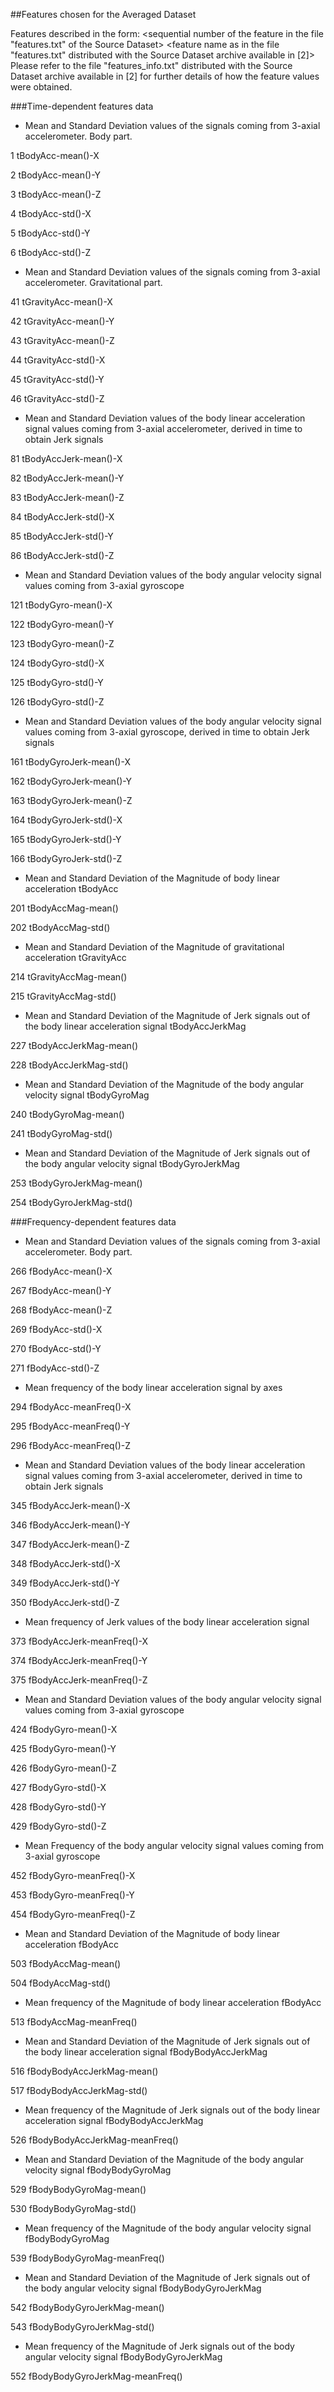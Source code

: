 ##Features chosen for the Averaged Dataset

Features described in the form: 
<sequential number of the feature in the file "features.txt" of the Source Dataset> <feature name as in the file "features.txt" distributed with the Source Dataset archive available in [2]>
Please refer to the file "features_info.txt" distributed with the Source Dataset archive available in [2] for further details of how the feature values were obtained.

###Time-dependent features data

* Mean and Standard Deviation values of the signals coming from 3-axial accelerometer. Body part. 

1 tBodyAcc-mean()-X

2 tBodyAcc-mean()-Y

3 tBodyAcc-mean()-Z

4 tBodyAcc-std()-X

5 tBodyAcc-std()-Y

6 tBodyAcc-std()-Z

* Mean and Standard Deviation values of the signals coming from 3-axial accelerometer. Gravitational part.

41 tGravityAcc-mean()-X

42 tGravityAcc-mean()-Y

43 tGravityAcc-mean()-Z

44 tGravityAcc-std()-X

45 tGravityAcc-std()-Y

46 tGravityAcc-std()-Z

* Mean and Standard Deviation values of the body linear acceleration signal values coming from 3-axial accelerometer, derived in time to obtain Jerk signals

81 tBodyAccJerk-mean()-X

82 tBodyAccJerk-mean()-Y

83 tBodyAccJerk-mean()-Z

84 tBodyAccJerk-std()-X

85 tBodyAccJerk-std()-Y

86 tBodyAccJerk-std()-Z

* Mean and Standard Deviation values of the body angular velocity signal values coming from 3-axial gyroscope

121 tBodyGyro-mean()-X

122 tBodyGyro-mean()-Y

123 tBodyGyro-mean()-Z

124 tBodyGyro-std()-X

125 tBodyGyro-std()-Y

126 tBodyGyro-std()-Z

* Mean and Standard Deviation values of the body angular velocity signal values coming from 3-axial gyroscope, derived in time to obtain Jerk signals

161 tBodyGyroJerk-mean()-X

162 tBodyGyroJerk-mean()-Y

163 tBodyGyroJerk-mean()-Z

164 tBodyGyroJerk-std()-X

165 tBodyGyroJerk-std()-Y

166 tBodyGyroJerk-std()-Z

* Mean and Standard Deviation of the Magnitude of body linear acceleration tBodyAcc

201 tBodyAccMag-mean()

202 tBodyAccMag-std()

* Mean and Standard Deviation of the Magnitude of gravitational acceleration tGravityAcc

214 tGravityAccMag-mean()

215 tGravityAccMag-std()

* Mean and Standard Deviation of the Magnitude of Jerk signals out of the body linear acceleration signal tBodyAccJerkMag

227 tBodyAccJerkMag-mean()

228 tBodyAccJerkMag-std()

* Mean and Standard Deviation of the Magnitude of the body angular velocity signal tBodyGyroMag

240 tBodyGyroMag-mean()

241 tBodyGyroMag-std()

* Mean and Standard Deviation of the Magnitude of Jerk signals out of the body angular velocity signal tBodyGyroJerkMag

253 tBodyGyroJerkMag-mean()

254 tBodyGyroJerkMag-std()

###Frequency-dependent features data
* Mean and Standard Deviation values of the signals coming from 3-axial accelerometer. Body part.

266 fBodyAcc-mean()-X

267 fBodyAcc-mean()-Y

268 fBodyAcc-mean()-Z

269 fBodyAcc-std()-X

270 fBodyAcc-std()-Y

271 fBodyAcc-std()-Z

* Mean frequency of the body linear acceleration signal by axes 

294 fBodyAcc-meanFreq()-X

295 fBodyAcc-meanFreq()-Y

296 fBodyAcc-meanFreq()-Z

* Mean and Standard Deviation values of the body linear acceleration signal values coming from 3-axial accelerometer, derived in time to obtain Jerk signals

345 fBodyAccJerk-mean()-X

346 fBodyAccJerk-mean()-Y

347 fBodyAccJerk-mean()-Z

348 fBodyAccJerk-std()-X

349 fBodyAccJerk-std()-Y

350 fBodyAccJerk-std()-Z

* Mean frequency of Jerk values of the body linear acceleration signal  

373 fBodyAccJerk-meanFreq()-X

374 fBodyAccJerk-meanFreq()-Y

375 fBodyAccJerk-meanFreq()-Z

* Mean and Standard Deviation values of the body angular velocity signal values coming from 3-axial gyroscope

424 fBodyGyro-mean()-X

425 fBodyGyro-mean()-Y

426 fBodyGyro-mean()-Z

427 fBodyGyro-std()-X

428 fBodyGyro-std()-Y

429 fBodyGyro-std()-Z

* Mean Frequency of the body angular velocity signal values coming from 3-axial gyroscope

452 fBodyGyro-meanFreq()-X

453 fBodyGyro-meanFreq()-Y

454 fBodyGyro-meanFreq()-Z

* Mean and Standard Deviation of the Magnitude of body linear acceleration fBodyAcc

503 fBodyAccMag-mean()

504 fBodyAccMag-std()

* Mean frequency of the Magnitude of body linear acceleration fBodyAcc

513 fBodyAccMag-meanFreq()

* Mean and Standard Deviation of the Magnitude of Jerk signals out of the body linear acceleration signal fBodyBodyAccJerkMag

516 fBodyBodyAccJerkMag-mean()

517 fBodyBodyAccJerkMag-std()

* Mean frequency of the Magnitude of Jerk signals out of the body linear acceleration signal fBodyBodyAccJerkMag

526 fBodyBodyAccJerkMag-meanFreq()

* Mean and Standard Deviation of the Magnitude of the body angular velocity signal fBodyBodyGyroMag

529 fBodyBodyGyroMag-mean()

530 fBodyBodyGyroMag-std()

* Mean frequency of the Magnitude of the body angular velocity signal fBodyBodyGyroMag

539 fBodyBodyGyroMag-meanFreq()

* Mean and Standard Deviation of the Magnitude of Jerk signals out of the body angular velocity signal fBodyBodyGyroJerkMag

542 fBodyBodyGyroJerkMag-mean()

543 fBodyBodyGyroJerkMag-std()

* Mean frequency of the Magnitude of Jerk signals out of the body angular velocity signal fBodyBodyGyroJerkMag

552 fBodyBodyGyroJerkMag-meanFreq()